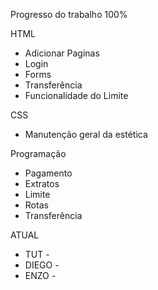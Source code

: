 Progresso do trabalho 100%

HTML
- Adicionar Paginas
- Login
- Forms
- Transferência
- Funcionalidade do Limite


CSS
- Manutenção geral da estética


Programação
- Pagamento
- Extratos
- Limite
- Rotas
- Transferência


ATUAL
- TUT - 
- DIEGO - 
- ENZO - 
